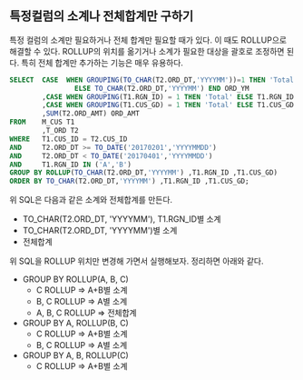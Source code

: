 ## 특정컬럼의 소계나 전체합계만 구하기
특정 컬럼의 소계만 필요하거나 전체 합계만 필요할 때가 있다. 이 때도 ROLLUP으로 해결할 수 있다. ROLLUP의 위치를 옮기거나 소계가 필요한 대상을 괄호로 조정하면 된다. 특히 전체 합계만 추가하는 기능은 매우 유용하다. 

```sql
SELECT  CASE  WHEN GROUPING(TO_CHAR(T2.ORD_DT,'YYYYMM'))=1 THEN 'Total' 
                ELSE TO_CHAR(T2.ORD_DT,'YYYYMM') END ORD_YM 
        ,CASE WHEN GROUPING(T1.RGN_ID) = 1 THEN 'Total' ELSE T1.RGN_ID END RGN_ID
        ,CASE WHEN GROUPING(T1.CUS_GD) = 1 THEN 'Total' ELSE T1.CUS_GD END CUS_GD
        ,SUM(T2.ORD_AMT) ORD_AMT
FROM    M_CUS T1
        ,T_ORD T2
WHERE   T1.CUS_ID = T2.CUS_ID
AND     T2.ORD_DT >= TO_DATE('20170201','YYYYMMDD')
AND     T2.ORD_DT < TO_DATE('20170401','YYYYMMDD')
AND     T1.RGN_ID IN ('A','B')
GROUP BY ROLLUP(TO_CHAR(T2.ORD_DT,'YYYYMM') ,T1.RGN_ID ,T1.CUS_GD)
ORDER BY TO_CHAR(T2.ORD_DT,'YYYYMM') ,T1.RGN_ID ,T1.CUS_GD;
```
위 SQL은 다음과 같은 소계와 전체합계를 만든다.
- TO_CHAR(T2.ORD_DT, 'YYYYMM'), T1.RGN_ID별 소계
- TO_CHAR(T2.ORD_DT, 'YYYYMM')별 소계
- 전체합계

위 SQL을 ROLLUP 위치만 변경해 가면서 실행해보자.
정리하면 아래와 같다.
- GROUP BY ROLLUP(A, B, C)
    - C ROLLUP => A+B별 소계
    - B, C ROLLUP => A별 소계
    - A, B, C ROLLUP => 전체합계
- GROUP BY A, ROLLUP(B, C)
    - C ROLLUP => A+B별 소계
    - B, C ROLLUP => A별 소계
- GROUP BY A, B, ROLLUP(C)
    - C ROLLUP => A+B별 소계
